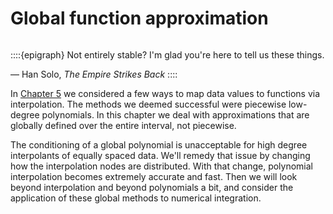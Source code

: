 # Global function approximation

```{index} Han Solo, The Empire Strikes Back
```
::::{epigraph}
Not entirely stable? I'm glad you're here to tell us these things.

— Han Solo, *The Empire Strikes Back*
::::

In [Chapter 5](../localapprox/overview) we considered a few ways to map data values to functions via interpolation. The methods we deemed successful were piecewise low-degree polynomials. In this chapter we deal with approximations that are globally defined over the entire interval, not piecewise. 

The conditioning of a global polynomial is unacceptable for high degree interpolants of equally spaced data. We'll remedy that issue by changing how the interpolation nodes are distributed. With that change, polynomial interpolation becomes extremely accurate and fast. Then we will look beyond interpolation and beyond polynomials a bit, and consider the application of these global methods to numerical integration.


